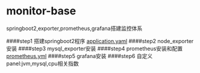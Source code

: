 # monitor-base
springboot2,exporter,prometheus,grafana搭建监控体系

####step1 搭建springboot2程序 
   [application.yaml](src/main/resources/application.yaml)
####step2 node_exporter安装
####step3 mysql_exporter安装
####step4 prometheus安装和配置  
   [prometheus.yml](src/main/resources/prometheus.yml)
####step5 grafana安装
####step6 自定义panel:jvm,mysql,cpu相关指数


